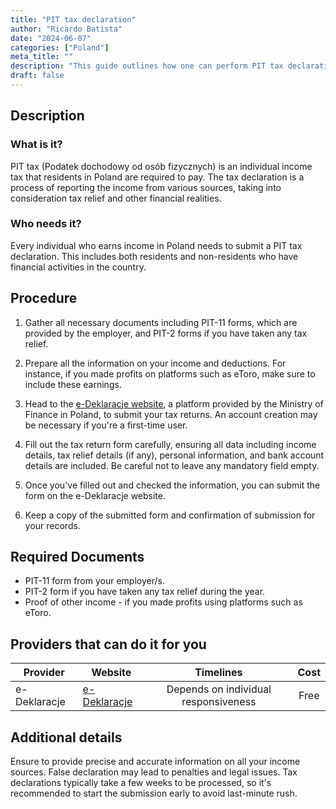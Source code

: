```yaml
---
title: "PIT tax declaration"
author: "Ricardo Batista"
date: "2024-06-07"
categories: ["Poland"]
meta_title: ""
description: "This guide outlines how one can perform PIT tax declaration in Poland, including the required documents and step-by-step procedure."
draft: false
---
```


## Description
### What is it?
PIT tax (Podatek dochodowy od osób fizycznych) is an individual income tax that residents in Poland are required to pay. The tax declaration is a process of reporting the income from various sources, taking into consideration tax relief and other financial realities.

### Who needs it?
Every individual who earns income in Poland needs to submit a PIT tax declaration. This includes both residents and non-residents who have financial activities in the country.

## Procedure

1. Gather all necessary documents including PIT-11 forms, which are provided by the employer, and PIT-2 forms if you have taken any tax relief.
   
2. Prepare all the information on your income and deductions. For instance, if you made profits on platforms such as eToro, make sure to include these earnings.
   
3. Head to the [e-Deklaracje website](https://www.podatki.gov.pl/ezd/), a platform provided by the Ministry of Finance in Poland, to submit your tax returns. An account creation may be necessary if you're a first-time user.
   
4. Fill out the tax return form carefully, ensuring all data including income details, tax relief details (if any), personal information, and bank account details are included. Be careful not to leave any mandatory field empty.
   
5. Once you've filled out and checked the information, you can submit the form on the e-Deklaracje website.
  
6. Keep a copy of the submitted form and confirmation of submission for your records.

## Required Documents
- PIT-11 form from your employer/s.
- PIT-2 form if you have taken any tax relief during the year.
- Proof of other income - if you made profits using platforms such as eToro.
   
## Providers that can do it for you

| Provider        |     Website     |     Timelines    |       Cost      |
| --------------- | --------------- |  :-------------: | :-------------: |
| e-Deklaracje      |  [e-Deklaracje](https://www.podatki.gov.pl/ezd/)       |      Depends on individual responsiveness      |        Free       |

## Additional details

Ensure to provide precise and accurate information on all your income sources. False declaration may lead to penalties and legal issues. Tax declarations typically take a few weeks to be processed, so it's recommended to start the submission early to avoid last-minute rush.